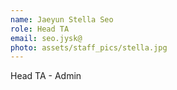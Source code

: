 ```yaml
---
name: Jaeyun Stella Seo
role: Head TA
email: seo.jysk@
photo: assets/staff_pics/stella.jpg
---
```


Head TA - Admin
